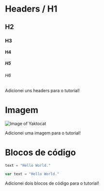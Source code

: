 # Headers / H1
## H2
### H3
#### H4
##### H5
###### H6

Adicionei uns headers para o tutorial!

# Imagem

![Image of Yaktocat](https://octodex.github.com/images/yaktocat.png)

Adicionei uma imagem para o tutorial!

# Blocos de código

``` python
text = "Hello World."
```
``` javascript
var text = "Hello World."
```

Adicionei dois blocos de código para o tutorial!
